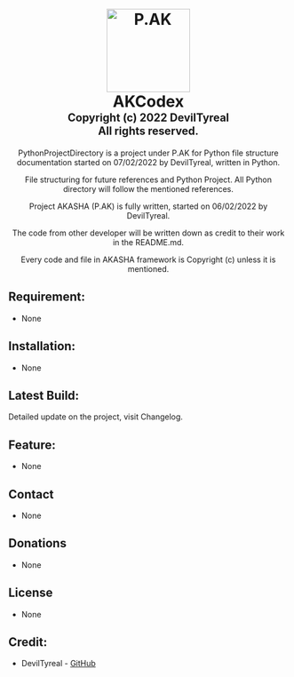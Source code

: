 <h1 align="center">
  <br>
  <a href="https://github.com/DevilTyreal?tab=repositories"><img src="https://i.imgur.com/FT8EHpL.png" alt="P.AK" width="150"></a>
  <br>
  <b>AKCodex</b>
  <br>
  <sub><sup><b>Copyright (c) 2022 DevilTyreal</b></sup></sub>
  <br>
  <sub><sup><b>All rights reserved.</b></sup></sub>
  <br>

</h1>
<p align="center">
  PythonProjectDirectory is a project 
  under P.AK for Python file structure 
  documentation started on 07/02/2022 
  by DevilTyreal, written in Python. 
<p align="center">
  File structuring for future references
  and Python Project. All Python directory
  will follow the mentioned references.
<p align="center">
  Project AKASHA (P.AK) is fully written, 
  started on 06/02/2022 by DevilTyreal. 
<p align="center">
  The code from other developer will be 
  written down as credit to their work in 
  the README.md. 
<p align="center">
  Every code and file in AKASHA framework 
  is Copyright (c) unless it is mentioned.
<br>

## Requirement:
- None

## Installation:
- None

## Latest Build:
Detailed update on the project, visit Changelog.

## Feature:
- None

## Contact
- None

## Donations
- None

## License
- None

## Credit:
- DevilTyreal - [GitHub](https://github.com/DevilTyreal)
